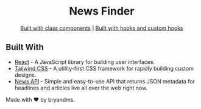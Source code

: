 <div align="center">
<h1>News Finder</h1>

[Built with class components](./news-class-components/README.md) | [Built with hooks and custom hooks](./news-with-hooks/README.md)

</div>

## Built With

- [React](https://reactjs.org/) - A JavaScript library for building user interfaces.
- [Tailwind CSS](https://tailwindcss.com/) - A utility-first CSS framework for rapidly building custom designs.
- [News API](https://newsapi.org/) - Simple and easy-to-use API that returns JSON metadata for headlines and articles live all over the web right now.

Made with ❤ by bryandms.
